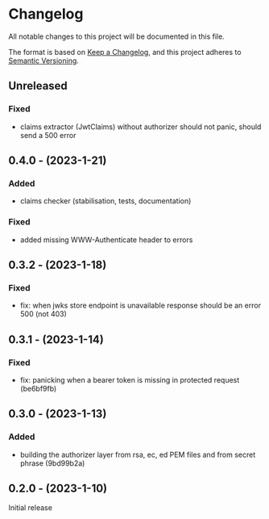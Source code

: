 # Changelog

All notable changes to this project will be documented in this file.

The format is based on [Keep a Changelog](https://keepachangelog.com/en/1.0.0/),
and this project adheres to [Semantic Versioning](https://semver.org/spec/v2.0.0.html).

## Unreleased

### Fixed

- claims extractor (JwtClaims) without authorizer should not panic, should send a 500 error

## 0.4.0 - (2023-1-21)

### Added

- claims checker (stabilisation, tests, documentation)

### Fixed

- added missing WWW-Authenticate header to errors

## 0.3.2 - (2023-1-18)

### Fixed

- fix: when jwks store endpoint is unavailable response should be an error 500 (not 403)

## 0.3.1 - (2023-1-14)

### Fixed

- fix: panicking when a bearer token is missing in protected request (be6bf9fb)

## 0.3.0 - (2023-1-13)

### Added 

- building the authorizer layer from rsa, ec, ed PEM files and from secret phrase (9bd99b2a) 

## 0.2.0 - (2023-1-10)

Initial release